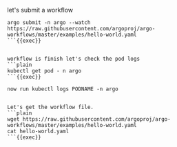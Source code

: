 let's submit a workflow

```plain
argo submit -n argo --watch https://raw.githubusercontent.com/argoproj/argo-workflows/master/examples/hello-world.yaml
```{{exec}}


workflow is finish let's check the pod logs
```plain
kubectl get pod - n argo
```{{exec}}

now run kubectl logs PODNAME -n argo


Let's get the workflow file.
```plain
wget https://raw.githubusercontent.com/argoproj/argo-workflows/master/examples/hello-world.yaml
cat hello-world.yaml
```{{exec}}

